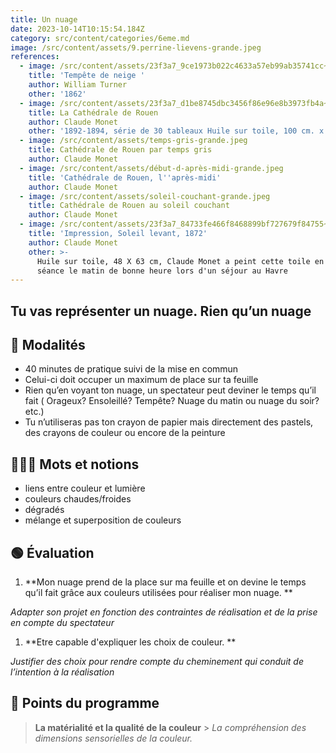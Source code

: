 ```yaml
---
title: Un nuage
date: 2023-10-14T10:15:54.184Z
category: src/content/categories/6eme.md
image: /src/content/assets/9.perrine-lievens-grande.jpeg
references:
  - image: /src/content/assets/23f3a7_9ce1973b022c4633a57eb99ab35741cc~mv2.jpg
    title: 'Tempête de neige '
    author: William Turner
    other: '1862'
  - image: /src/content/assets/23f3a7_d1be8745dbc3456f86e96e8b3973fb4a~mv2.jpg
    title: La Cathédrale de Rouen
    author: Claude Monet
    other: '1892-1894, série de 30 tableaux Huile sur toile, 100 cm. x 65 cm '
  - image: /src/content/assets/temps-gris-grande.jpeg
    title: Cathédrale de Rouen par temps gris
    author: Claude Monet
  - image: /src/content/assets/début-d-après-midi-grande.jpeg
    title: 'Cathédrale de Rouen, l''après-midi'
    author: Claude Monet
  - image: /src/content/assets/soleil-couchant-grande.jpeg
    title: Cathédrale de Rouen au soleil couchant
    author: Claude Monet
  - image: /src/content/assets/23f3a7_84733fe466f8468899bf727679f84755~mv2.jpg
    title: 'Impression, Soleil levant, 1872'
    author: Claude Monet
    other: >-
      Huile sur toile, 48 X 63 cm, Claude Monet a peint cette toile en une
      séance le matin de bonne heure lors d'un séjour au Havre
---
```


## Tu vas représenter un nuage. Rien qu’un nuage

## 🔎 Modalités

* 40 minutes de pratique suivi de la mise en commun
* Celui-ci doit occuper un maximum de place sur ta feuille
* Rien qu’en voyant ton nuage, un spectateur peut deviner le temps qu’il fait ( Orageux? Ensoleillé? Tempête? Nuage du matin ou nuage du soir? etc.)
* Tu n’utiliseras pas ton crayon de papier mais directement des pastels, des crayons de couleur ou encore de la peinture

## 👩🏼‍🏫 Mots et notions

* liens entre couleur et lumière
* couleurs chaudes/froides
* dégradés
* mélange et superposition de couleurs

## 🟢 Évaluation

1. **Mon nuage prend de la place sur ma feuille et on devine le temps qu’il fait grâce aux couleurs utilisées pour réaliser mon nuage. **

*Adapter son projet en fonction des contraintes de réalisation et de la prise en compte du spectateur*

1. **Etre capable d'expliquer les choix de couleur. **

*Justifier des choix pour rendre compte du cheminement qui conduit de l’intention à la réalisation*

## 📖 Points du programme

> **La matérialité et la qualité de la couleur** > *La compréhension des dimensions sensorielles de la couleur.*
